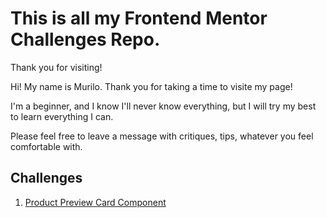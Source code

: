 # This is all my Frontend Mentor Challenges Repo.

Thank you for visiting!

<p>Hi! My name is Murilo. Thank you for taking a time to visite my page!</p>

<p>I'm a beginner, and I know I'll never know everything, but I will try my best to learn everything I can.</p>

<p>Please feel free to leave a message with critiques, tips, whatever you feel comfortable with.</p>

## Challenges

1. [Product Preview Card Component](https://murilomcabral.github.io/frontendmentor/product-preview-card-component-main/)